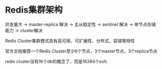 # Redis集群架构

并发量大 -> master-replica 解决 -> 主从稳定性 -> sentinel 解决 -> 单节点存储能力 -> cluster解决

Redis Cluster集群模式具有高可用、可扩展性、分布式、容错等特性

官方文档推荐一个Redis Cluster至少6个节点，3个master节点，3个replica节点

redis cluster没有16个db的概念了，而是16384个solt.


























